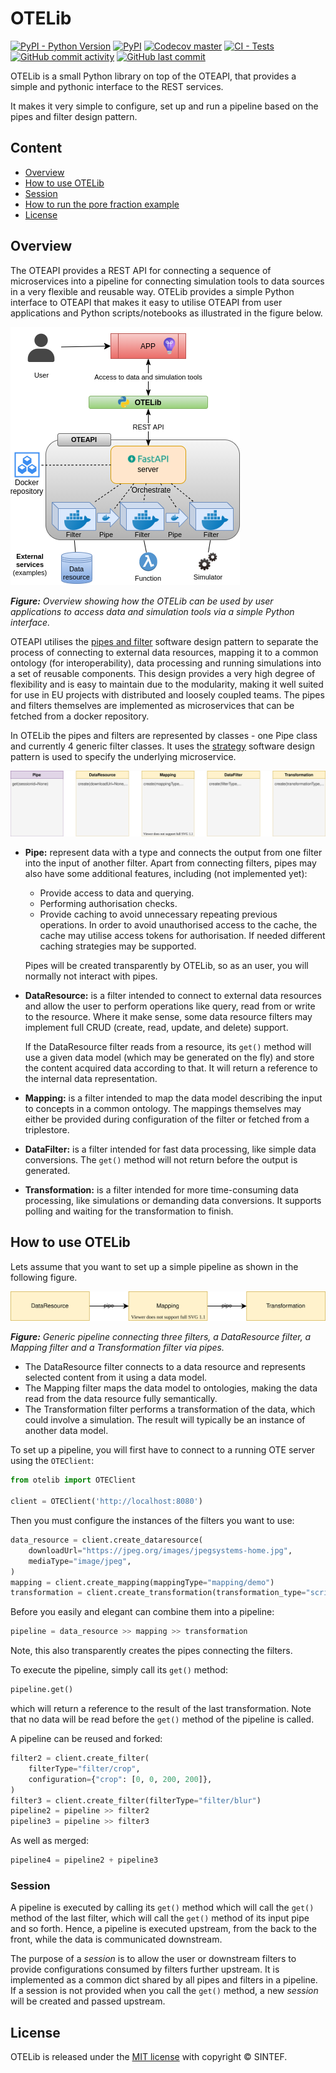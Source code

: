 # OTELib

[![PyPI - Python Version](https://img.shields.io/pypi/pyversions/otelib?logo=pypi)](https://pypi.org/project/otelib)
[![PyPI](https://img.shields.io/pypi/v/otelib?logo=pypi)](https://pypi.org/project/otelib)
[![Codecov master](https://img.shields.io/codecov/c/github/EMMC-ASBL/otelib/master?logo=codecov)](https://app.codecov.io/gh/EMMC-ASBL/otelib)
[![CI - Tests](https://github.com/EMMC-ASBL/otelib/actions/workflows/ci_tests.yml/badge.svg?branch=master)](https://github.com/EMMC-ASBL/otelib/actions/workflows/ci_tests.yml?query=branch%3Amaster)
[![GitHub commit activity](https://img.shields.io/github/commit-activity/m/EMMC-ASBL/otelib?logo=github)](https://github.com/EMMC-ASBL/otelib/pulse)
[![GitHub last commit](https://img.shields.io/github/last-commit/EMMC-ASBL/otelib?logo=github)](https://github.com/EMMC-ASBL/otelib/pulse)

OTELib is a small Python library on top of the OTEAPI, that provides a simple and pythonic interface to the REST services.

It makes it very simple to configure, set up and run a pipeline based on the pipes and filter design pattern.

## Content

* [Overview](#overview)
* [How to use OTELib](#how-to-use-otelib)
* [Session](#session)
* [How to run the pore fraction example](#how-to-run-the-pore-fraction-example)
* [License](#license)

## Overview

The OTEAPI provides a REST API for connecting a sequence of microservices into a pipeline for connecting simulation tools to data sources in a very flexible and reusable way.
OTELib provides a simple Python interface to OTEAPI that makes it easy to utilise OTEAPI from user applications and Python scripts/notebooks as illustrated in the figure below.

![OTELib overview](docs/img/otelib-overview.png)

_**Figure:** Overview showing how the OTELib can be used by user applications to access data and simulation tools via a simple Python interface._

OTEAPI utilises the [pipes and filter](https://en.wikipedia.org/wiki/Pipeline_(software)) software design pattern to separate the process of connecting to external data resources, mapping it to a common ontology (for interoperability), data processing and running simulations into a set of reusable components.
This design provides a very high degree of flexibility and is easy to maintain due to the modularity, making it well suited for use in EU projects with distributed and loosely coupled teams.
The pipes and filters themselves are implemented as microservices that can be fetched from a docker repository.

In OTELib the pipes and filters are represented by classes - one Pipe class and currently 4 generic filter classes.
It uses the [strategy](https://en.wikipedia.org/wiki/Strategy_pattern) software design pattern is used to specify the underlying microservice.

![OTELib overview](docs/img/classes.svg)

* **Pipe:** represent data with a type and connects the output from one filter into the input of another filter.
  Apart from connecting filters, pipes may also have some additional features, including (not implemented yet):

  * Provide access to data and querying.
  * Performing authorisation checks.
  * Provide caching to avoid unnecessary repeating previous operations.
    In order to avoid unauthorised access to the cache, the cache may utilise access tokens for authorisation.
    If needed different caching strategies may be supported.

  Pipes will be created transparently by OTELib, so as an user, you will normally not interact with pipes.
* **DataResource:** is a filter intended to connect to external data resources and allow the user to perform operations like query, read from or write to the resource.
  Where it make sense, some data resource filters may implement full CRUD (create, read, update, and delete) support.

  If the DataResource filter reads from a resource, its `get()` method will use a given data model (which may be generated on the fly) and store the content acquired data according to that.
  It will return a reference to the internal data representation.
* **Mapping:** is a filter intended to map the data model describing the input to concepts in a common ontology.
  The mappings themselves may either be provided during configuration of the filter or fetched from a triplestore.
* **DataFilter:** is a filter intended for fast data processing, like simple data conversions.
  The `get()` method will not return before the output is generated.
* **Transformation:** is a filter intended for more time-consuming data processing, like simulations or demanding data conversions.
  It supports polling and waiting for the transformation to finish.

## How to use OTELib

Lets assume that you want to set up a simple pipeline as shown in the following figure.

![Generic pipeline](docs/img/generic-pipeline.svg)

_**Figure:** Generic pipeline connecting three filters, a DataResource filter, a Mapping filter and a Transformation filter via pipes._

* The DataResource filter connects to a data resource and represents selected content from it using a data model.
* The Mapping filter maps the data model to ontologies, making the data read from the data resource fully semantically.
* The Transformation filter performs a transformation of the data, which could involve a simulation.
  The result will typically be an instance of another data model.

To set up a pipeline, you will first have to connect to a running OTE server using the `OTEClient`:

```python
from otelib import OTEClient

client = OTEClient('http://localhost:8080')
```

Then you must configure the instances of the filters you want to use:

```python
data_resource = client.create_dataresource(
    downloadUrl="https://jpeg.org/images/jpegsystems-home.jpg",
    mediaType="image/jpeg",
)
mapping = client.create_mapping(mappingType="mapping/demo")
transformation = client.create_transformation(transformation_type="script/dummy")
```

Before you easily and elegant can combine them into a pipeline:

```python
pipeline = data_resource >> mapping >> transformation
```

Note, this also transparently creates the pipes connecting the filters.

To execute the pipeline, simply call its `get()` method:

```python
pipeline.get()
```

which will return a reference to the result of the last transformation.
Note that no data will be read before the `get()` method of the pipeline is called.

A pipeline can be reused and forked:

```python
filter2 = client.create_filter(
    filterType="filter/crop",
    configuration={"crop": [0, 0, 200, 200]},
)
filter3 = client.create_filter(filterType="filter/blur")
pipeline2 = pipeline >> filter2
pipeline3 = pipeline >> filter3
```

As well as merged:

```python
pipeline4 = pipeline2 + pipeline3
```

### Session

A pipeline is executed by calling its `get()` method which will call the `get()` method of the last filter, which will call the `get()` method of its input pipe and so forth.
Hence, a pipeline is executed upstream, from the back to the front, while the data is communicated downstream.

The purpose of a _session_ is to allow the user or downstream filters to provide configurations consumed by filters further upstream.
It is implemented as a common dict shared by all pipes and filters in a pipeline.
If a session is not provided when you call the `get()` method, a new _session_ will be created and passed upstream.

## License

OTELib is released under the [MIT license](LICENSE) with copyright &copy; SINTEF.
